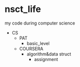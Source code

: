 # nsct_life
my code during computer science

- CS
  - PAT
    - basic_level
  - COURSERA
    - algorithm&data struct 
      - assignment
